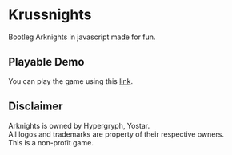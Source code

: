 # Krussnights

Bootleg Arknights in javascript made for fun.

## Playable Demo

You can play the game using this [link](http://krussnights.epizy.com/).

## Disclaimer
Arknights is owned by Hypergryph, Yostar.  
All logos and trademarks are property of their respective owners.  
This is a non-profit game.

